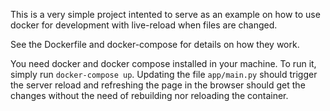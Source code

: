 This is a very simple project intented to serve as an example on how to use
docker for development with live-reload when files are changed.

See the Dockerfile and docker-compose for details on how they work.

You need docker and docker compose installed in your machine. To run it, simply
run `docker-compose up`. Updating the file `app/main.py` should trigger the
server reload and refreshing the page in the browser should get the changes
without the need of rebuilding nor reloading the container.
